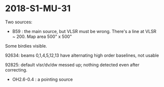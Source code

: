 # 2018-S1-MU-31

Two sources:

- B59 : the main source, but VLSR must be wrong. There's a line at VLSR ~ 200.  Map area 500" x 500"

Some birdies visible.

92634: beams 0,1,4,5,12,13 have alternating high order baselines, not usable

92825: default vlsr/dv/dw messed up; nothing detected even after correcting.

- OH2.6-0.4 : a pointing source

